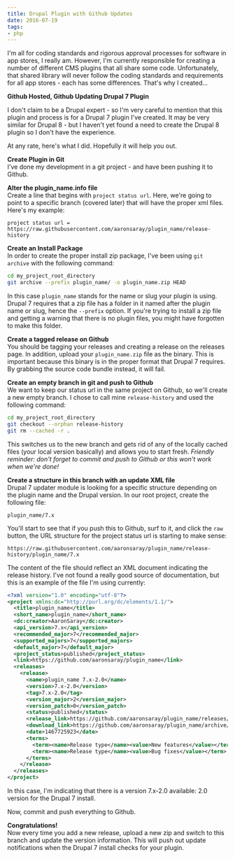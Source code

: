 ```yaml
---
title: Drupal Plugin with Github Updates
date: 2016-07-19
tags:
- php
---
```

I'm all for coding standards and rigorous approval processes for software in app stores, I really am.  However, I'm currently responsible for creating a number of different CMS plugins that all share some code.  Unfortunately, that shared library will never follow the coding standards and requirements for all app stores - each has some differences.  That's why I created...

<!--more-->

**Github Hosted, Github Updating Drupal 7 Plugin**

I don't claim to be a Drupal expert - so I'm very careful to mention that this plugin and process is for a Drupal 7 plugin I've created. It may be very similar for Drupal 8 - but I haven't yet found a need to create the Drupal 8 plugin so I don't have the experience.

At any rate, here's what I did. Hopefully it will help you out.

**Create Plugin in Git**  
I've done my development in a git project - and have been pushing it to Github.  

**Alter the plugin_name.info file**  
Create a line that begins with `project status url`.  Here, we're going to point to a specific branch (covered later) that will have the proper xml files.  Here's my example:

`project status url = https://raw.githubusercontent.com/aaronsaray/plugin_name/release-history`

**Create an Install Package**  
In order to create the proper install zip package, I've been using `git archive` with the following command:

```bash
cd my_project_root_directory
git archive --prefix plugin_name/ -o plugin_name.zip HEAD
```

In this case `plugin_name` stands for the name or slug your plugin is using.  Drupal 7 requires that a zip file has a folder in it named after the plugin name or slug, hence the `--prefix` option.  If you're trying to install a zip file and getting a warning that there is no plugin files, you might have forgotten to make this folder.

**Create a tagged release on Github**  
You should be tagging your releases and creating a release on the releases page.  In addition, upload your `plugin_name.zip` file as the binary.  This is important because this binary is in the proper format that Drupal 7 requires.  By grabbing the source code bundle instead, it will fail.

**Create an empty branch in git and push to Github**  
We want to keep our status url in the same project on Github, so we'll create a new empty branch.  I chose to call mine `release-history` and used the following command:

```bash
cd my_project_root_directory
git checkout --orphan release-history
git rm --cached -r .
```

This switches us to the new branch and gets rid of any of the locally cached files (your local version basically) and allows you to start fresh.  *Friendly reminder: don't forget to commit and push to Github or this won't work when we're done!*

**Create a structure in this branch with an update XML file**  
Drupal 7 updater module is looking for a specific structure depending on the plugin name and the Drupal version.  In our root project, create the following file:

`plugin_name/7.x` 

You'll start to see that if you push this to Github, surf to it, and click the `raw` button, the URL structure for the project status url is starting to make sense:

`https://raw.githubusercontent.com/aaronsaray/plugin_name/release-history/plugin_name/7.x`

The content of the file should reflect an XML document indicating the release history.  I've not found a really good source of documentation, but this is an example of the file I'm using currently:

```xml
<?xml version="1.0" encoding="utf-8"?>
<project xmlns:dc="http://purl.org/dc/elements/1.1/">
  <title>plugin_name</title>
  <short_name>plugin_name</short_name>
  <dc:creator>AaronSaray</dc:creator>
  <api_version>7.x</api_version>
  <recommended_major>7</recommended_major>
  <supported_majors>7</supported_majors>
  <default_major>7</default_major>
  <project_status>published</project_status>
  <link>https://github.com/aaronsaray/plugin_name</link>
  <releases>
    <release>
      <name>plugin_name 7.x-2.0</name>
      <version>7.x-2.0</version>
      <tag>7.x-2.0</tag>
      <version_major>2</version_major>
      <version_patch>0</version_patch>
      <status>published</status>
      <release_link>https://github.com/aaronsaray/plugin_name/releases/tag/7.x-2.0</release_link>
      <download_link>https://github.com/aaronsaray/plugin_name/archive/7.x-2.0.zip</download_link>
      <date>1467725923</date>
      <terms>
        <term><name>Release type</name><value>New features</value></term>
        <term><name>Release type</name><value>Bug fixes</value></term>
      </terms>
    </release>
  </releases>
</project>
```

In this case, I'm indicating that there is a version 7.x-2.0 available: 2.0 version for the Drupal 7 install.

Now, commit and push everything to Github.

**Congratulations!**  
Now every time you add a new release, upload a new zip and switch to this branch and update the version information.  This will push out update notifications when the Drupal 7 install checks for your plugin.  
